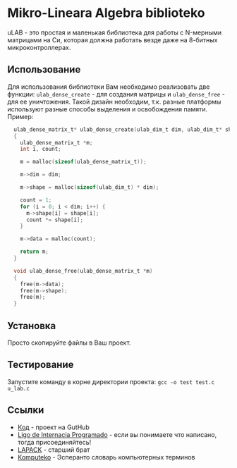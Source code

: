 Mikro-Lineara Algebra biblioteko
==========================================

uLAB - это простая и маленькая библиотека для работы с N-мерными матрицами на Си,
которая должна работать везде даже на 8-битных микроконтроллерах.

Использование
-------------------------------------------
Для использования библиотеки Вам необходимо реализовать две функции: `ulab_dense_create` - для создания матрицы и  `ulab_dense_free`  - для ее уничтожения. Такой дизайн необходим, т.к. разные платформы используют разные способы выделения и освобождения памяти. Пример:

```C
  ulab_dense_matrix_t* ulab_dense_create(ulab_dim_t dim, ulab_dim_t* shape)
  {
    ulab_dense_matrix_t *m;
    int i, count;

    m = malloc(sizeof(ulab_dense_matrix_t));

    m->dim = dim;

    m->shape = malloc(sizeof(ulab_dim_t) * dim);

    count = 1;
    for (i = 0; i < dim; i++) {
      m->shape[i] = shape[i];
      count *= shape[i];
    }

    m->data = malloc(count);

    return m;
  }

  void ulab_dense_free(ulab_dense_matrix_t *m)
  {
    free(m->data);
    free(m->shape);
    free(m);
  }
```

Установка
-------------------------------------------

Просто скопируйте файлы в Ваш проект.

Тестирование
-------------------------------------------

Запустите команду в корне директории проекта:  `gcc -o test test.c u_lab.c`

Ссылки
-------------------------------------------

* [Код][1] - проект на GutHub
* [Ligo de Internacia Programado][2] - если вы понимаете что написано, тогда присоединяйтесь!
* [LAPACK][3] - старший брат
* [Komputeko][4] - Эсперанто словарь компьютерных терминов 

[1]:https://github.com/flipback/ulab
[2]:http://www.ldip.org
[3]:http://www.netlib.org/lapack/
[4]:http://komputeko.net/
